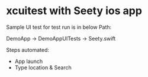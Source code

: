 # xcuitest with Seety ios app


Sample UI test for test run is in below Path:

DemoApp -> DemoAppUITests -> Seety.swift

Steps automated:
- App launch
- Type location & Search
